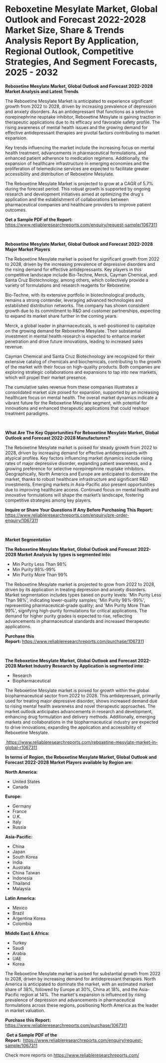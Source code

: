 <p><h1>Reboxetine Mesylate Market, Global Outlook and Forecast 2022-2028 Market Size, Share & Trends Analysis Report By Application, Regional Outlook, Competitive Strategies, And Segment Forecasts, 2025 - 2032</h1></p><p><strong>Reboxetine Mesylate Market, Global Outlook and Forecast 2022-2028 Market Analysis and Latest Trends</strong></p>
<p><p>The Reboxetine Mesylate Market is anticipated to experience significant growth from 2022 to 2028, driven by increasing prevalence of depression and anxiety disorders. As an antidepressant that functions as a selective norepinephrine reuptake inhibitor, Reboxetine Mesylate is gaining traction in therapeutic applications due to its efficacy and favorable safety profile. The rising awareness of mental health issues and the growing demand for effective antidepressant therapies are pivotal factors contributing to market expansion.</p><p>Key trends influencing the market include the increasing focus on mental health treatment, advancements in pharmaceutical formulations, and enhanced patient adherence to medication regimens. Additionally, the expansion of healthcare infrastructure in emerging economies and the proliferation of telemedicine services are expected to facilitate greater accessibility and distribution of Reboxetine Mesylate.</p><p>The Reboxetine Mesylate Market is projected to grow at a CAGR of 5.7% during the forecast period. This robust growth is supported by ongoing research and development initiatives aimed at optimizing the drug's application and the establishment of collaborations between pharmaceutical companies and healthcare providers to improve patient outcomes.</p></p>
<p><strong>Get a Sample PDF of the Report:&nbsp;</strong> <a href="https://www.reliableresearchreports.com/enquiry/request-sample/1067311?utm_campaign=2245&utm_medium=2&utm_source=Github&utm_content=ia&utm_term=21032025&utm_id=reboxetine-mesylate-market-global-outlook-and-forecast-2022-2028">https://www.reliableresearchreports.com/enquiry/request-sample/1067311</a></p>
<p>&nbsp;</p>
<p><strong>Reboxetine Mesylate Market, Global Outlook and Forecast 2022-2028 Major Market Players</strong></p>
<p><p>The Reboxetine Mesylate market is poised for significant growth from 2022 to 2028, driven by the increasing prevalence of depressive disorders and the rising demand for effective antidepressants. Key players in this competitive landscape include Bio-Techne, Merck, Cayman Chemical, and Santa Cruz Biotechnology, among others, which collectively provide a variety of formulations and research reagents for Reboxetine.</p><p>Bio-Techne, with its extensive portfolio in biotechnological products, remains a strong contender, leveraging advanced technologies and established distribution networks. The company has shown consistent growth due to its commitment to R&D and customer partnerships, expecting to expand its market share further in the coming years.</p><p>Merck, a global leader in pharmaceuticals, is well-positioned to capitalize on the growing demand for Reboxetine Mesylate. Their substantial investment in mental health research is expected to enhance market penetration and drive future innovations, leading to increased sales revenue. </p><p>Cayman Chemical and Santa Cruz Biotechnology are recognized for their extensive catalog of chemicals and biochemicals, contributing to the growth of the market with their focus on high-quality products. Both companies are exploring strategic collaborations and expansions to tap into new markets, which will propel their market presence.</p><p>The cumulative sales revenue from these companies illustrates a consolidated market size poised for expansion, supported by an increasing healthcare focus on mental health. The overall market dynamics indicate a vibrant future for the Reboxetine Mesylate segment, with potential for innovations and enhanced therapeutic applications that could reshape treatment paradigms.</p></p>
<p>&nbsp;</p>
<p><strong>What Are The Key Opportunities For Reboxetine Mesylate Market, Global Outlook and Forecast 2022-2028 Manufacturers?</strong></p>
<p><p>The Reboxetine Mesylate market is poised for steady growth from 2022 to 2028, driven by increasing demand for effective antidepressants with atypical profiles. Key factors influencing market dynamics include rising rates of major depressive disorder, expanding patient awareness, and a growing preference for selective norepinephrine reuptake inhibitors. Geographically, North America and Europe are anticipated to dominate the market, thanks to robust healthcare infrastructure and significant R&D investments. Emerging markets in Asia-Pacific also present opportunities due to improving healthcare access. Continued focus on mental health and innovative formulations will shape the market’s landscape, fostering competitive strategies among key players.</p></p>
<p><strong>Inquire or Share Your Questions If Any Before Purchasing This Report:</strong> <a href="https://www.reliableresearchreports.com/enquiry/pre-order-enquiry/1067311?utm_campaign=2245&utm_medium=2&utm_source=Github&utm_content=ia&utm_term=21032025&utm_id=reboxetine-mesylate-market-global-outlook-and-forecast-2022-2028">https://www.reliableresearchreports.com/enquiry/pre-order-enquiry/1067311</a></p>
<p>&nbsp;</p>
<p><strong>Market Segmentation</strong></p>
<p><strong>The Reboxetine Mesylate Market, Global Outlook and Forecast 2022-2028 Market Analysis by types is segmented into:</strong></p>
<p><ul><li>Min Purity Less Than 98%</li><li>Min Purity 98%-99%</li><li>Min Purity More Than 99%</li></ul></p>
<p><p>The Reboxetine Mesylate market is projected to grow from 2022 to 2028, driven by its application in treating depression and anxiety disorders. Market segmentation includes types based on purity levels: 'Min Purity Less Than 98%', indicating lower-quality samples; 'Min Purity 98%-99%', representing pharmaceutical-grade quality; and 'Min Purity More Than 99%', signifying high-purity formulations for critical applications. The demand for higher purity grades is expected to rise, reflecting advancements in pharmaceutical standards and increased therapeutic applications.</p></p>
<p><strong>Purchase this Report:&nbsp;</strong><a href="https://www.reliableresearchreports.com/purchase/1067311?utm_campaign=2245&utm_medium=2&utm_source=Github&utm_content=ia&utm_term=21032025&utm_id=reboxetine-mesylate-market-global-outlook-and-forecast-2022-2028">https://www.reliableresearchreports.com/purchase/1067311</a></p>
<p>&nbsp;</p>
<p><strong>The Reboxetine Mesylate Market, Global Outlook and Forecast 2022-2028 Market Industry Research by Application is segmented into:</strong></p>
<p><ul><li>Research</li><li>Biopharmaceutical</li></ul></p>
<p><p>The Reboxetine Mesylate market is poised for growth within the global biopharmaceutical sector from 2022 to 2028. This antidepressant, primarily used for treating major depressive disorder, shows increased demand due to rising mental health awareness and novel therapeutic approaches. The market outlook anticipates advancements in research and development, enhancing drug formulation and delivery methods. Additionally, emerging markets and collaborations in the biopharmaceutical industry are expected to drive innovations, expanding the application and accessibility of Reboxetine Mesylate.</p></p>
<p><a href="https://www.reliableresearchreports.com/reboxetine-mesylate-market-in-global-r1067311?utm_campaign=2245&utm_medium=2&utm_source=Github&utm_content=ia&utm_term=21032025&utm_id=reboxetine-mesylate-market-global-outlook-and-forecast-2022-2028">&nbsp;https://www.reliableresearchreports.com/reboxetine-mesylate-market-in-global-r1067311</a></p>
<p><strong>In terms of Region, the Reboxetine Mesylate Market, Global Outlook and Forecast 2022-2028 Market Players available by Region are:</strong></p>
<p>
    <p> <strong> North America: </strong>
        <ul>
            <li>United States</li>
            <li>Canada</li>
        </ul>
        </p> 
    <p> <strong> Europe: </strong>
        <ul>
            <li>Germany</li>
            <li>France</li>
            <li>U.K.</li>
            <li>Italy</li>
            <li>Russia</li>
        </ul>
        </p> 
    <p> <strong> Asia-Pacific: </strong>
        <ul>
            <li>China</li>
            <li>Japan</li>
            <li>South Korea</li>
            <li>India</li>
            <li>Australia</li>
            <li>China Taiwan</li>
            <li>Indonesia</li>
            <li>Thailand</li>
            <li>Malaysia</li>
        </ul>
        </p> 
    <p> <strong> Latin America: </strong>
        <ul>
            <li>Mexico</li>
            <li>Brazil</li>
            <li>Argentina Korea</li>
            <li>Colombia</li>
        </ul>
        </p> 
    <p> <strong> Middle East & Africa: </strong>
        <ul>
            <li>Turkey</li>
            <li>Saudi</li>
            <li>Arabia</li>
            <li>UAE</li>
            <li>Korea</li>
        </ul>
    </p>
    </p>
<p><p>The Reboxetine Mesylate market is poised for substantial growth from 2022 to 2028, driven by increasing demand for antidepressant therapies. North America is anticipated to dominate the market, with an estimated market share of 38%, followed by Europe at 30%, China at 18%, and the Asia-Pacific region at 14%. The market's expansion is influenced by rising prevalence of depression and advancements in pharmaceutical formulations across these regions, positioning North America as the leader in market valuation.</p></p>
<p><strong>Purchase this Report: </strong><a href="https://www.reliableresearchreports.com/purchase/1067311?utm_campaign=2245&utm_medium=2&utm_source=Github&utm_content=ia&utm_term=21032025&utm_id=reboxetine-mesylate-market-global-outlook-and-forecast-2022-2028">https://www.reliableresearchreports.com/purchase/1067311</a></p>
<p>&nbsp;<strong>Get a Sample PDF of the Report:&nbsp;&nbsp;</strong><a href="https://www.reliableresearchreports.com/enquiry/request-sample/1067311?utm_campaign=2245&utm_medium=2&utm_source=Github&utm_content=ia&utm_term=21032025&utm_id=reboxetine-mesylate-market-global-outlook-and-forecast-2022-2028">https://www.reliableresearchreports.com/enquiry/request-sample/1067311</a></p>
<p><strong></strong></p>
<p>Check more reports on <a href="https://www.reliableresearchreports.com/?utm_campaign=2245&utm_medium=2&utm_source=Github&utm_content=ia&utm_term=21032025&utm_id=reboxetine-mesylate-market-global-outlook-and-forecast-2022-2028">https://www.reliableresearchreports.com/</a></p>